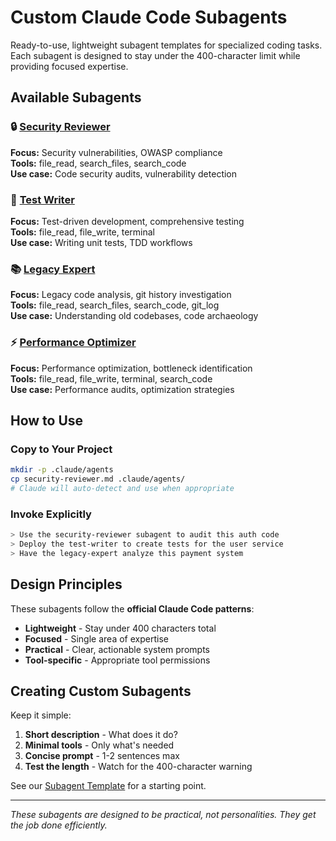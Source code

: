 # Custom Claude Code Subagents

Ready-to-use, lightweight subagent templates for specialized coding tasks. Each subagent is designed to stay under the 400-character limit while providing focused expertise.

## Available Subagents

### 🔒 [Security Reviewer](security-reviewer.md)
**Focus:** Security vulnerabilities, OWASP compliance  
**Tools:** file_read, search_files, search_code  
**Use case:** Code security audits, vulnerability detection

### 🧪 [Test Writer](test-writer.md)
**Focus:** Test-driven development, comprehensive testing  
**Tools:** file_read, file_write, terminal  
**Use case:** Writing unit tests, TDD workflows

### 📚 [Legacy Expert](legacy-expert.md)
**Focus:** Legacy code analysis, git history investigation  
**Tools:** file_read, search_files, search_code, git_log  
**Use case:** Understanding old codebases, code archaeology

### ⚡ [Performance Optimizer](performance-optimizer.md)
**Focus:** Performance optimization, bottleneck identification  
**Tools:** file_read, file_write, terminal, search_code  
**Use case:** Performance audits, optimization strategies

## How to Use

### Copy to Your Project
```bash
mkdir -p .claude/agents
cp security-reviewer.md .claude/agents/
# Claude will auto-detect and use when appropriate
```

### Invoke Explicitly
```bash
> Use the security-reviewer subagent to audit this auth code
> Deploy the test-writer to create tests for the user service
> Have the legacy-expert analyze this payment system
```

## Design Principles

These subagents follow the **official Claude Code patterns**:
- **Lightweight** - Stay under 400 characters total
- **Focused** - Single area of expertise
- **Practical** - Clear, actionable system prompts
- **Tool-specific** - Appropriate tool permissions

## Creating Custom Subagents

Keep it simple:
1. **Short description** - What does it do?
2. **Minimal tools** - Only what's needed
3. **Concise prompt** - 1-2 sentences max
4. **Test the length** - Watch for the 400-character warning

See our [Subagent Template](../../../templates/claude-code/subagent-template.md) for a starting point.

---

*These subagents are designed to be practical, not personalities. They get the job done efficiently.*
